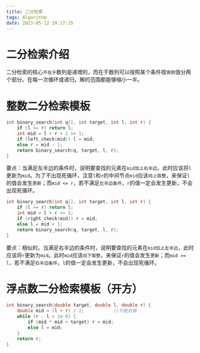 ```yaml
---
title: 二分检索
tags: Algorithm
date: 2023-05-12 19:17:15
---
```


# 二分检索介绍
二分检索的核心`不在于`数列是递增的，而在于数列可以按照某个条件按`真假`值分两个部分。在每一次循环或递归，解的范围都能够缩小一半。

# 整数二分检索模板
```C++
int binary_search(int q[], int target, int l, int r) {
    if (l >= r) return l;
    int mid = l + r + 1 >> 1;
    if (left_check(mid)) l = mid;
    else r = mid - 1;
    return binary_search(q, target, l, r);
}
```
要点：当满足左半边的条件时，说明要查找的元素在`mid加上右半边`，此时应该将`l`更新为`mid`。为了不出现死循环，注意`l`和`r`的中间节点`mid`应该`向上取整`，来保证`l`的值会发生`更新`；而`mid <= r`，若不满足`左半边条件`，`r`的值一定会发生更新，不会出现死循环。
```C++
int binary_search(int q[], int target, int l, int r) {
    if (l >= r) return l;
    int mid = l + r >> 1;
    if (right_check(mid)) r = mid;
    else l = mid + 1;
    return binary_search(q, target, l, r);
}
```
要点：相似的，当满足右半边的条件时，说明要查找的元素在`mid加上左半边`，此时应该将`r`更新为`mid`。此时`mid`应该`向下取整`，来保证`r`的值会发生`更新`；而`mid >= l`，若不满足`右半边条件`，`l`的值一定会发生更新，不会出现死循环。
# 浮点数二分检索模板（开方）
```C++
int binary_search(double target, double l, double r) {
    double mid = (l + r) / 2;           //不能右移
    while (r - l < 1e-8) {
        if (mid * mid > target) r = mid;
        else l = mid;
    }
    return r;
}
```

